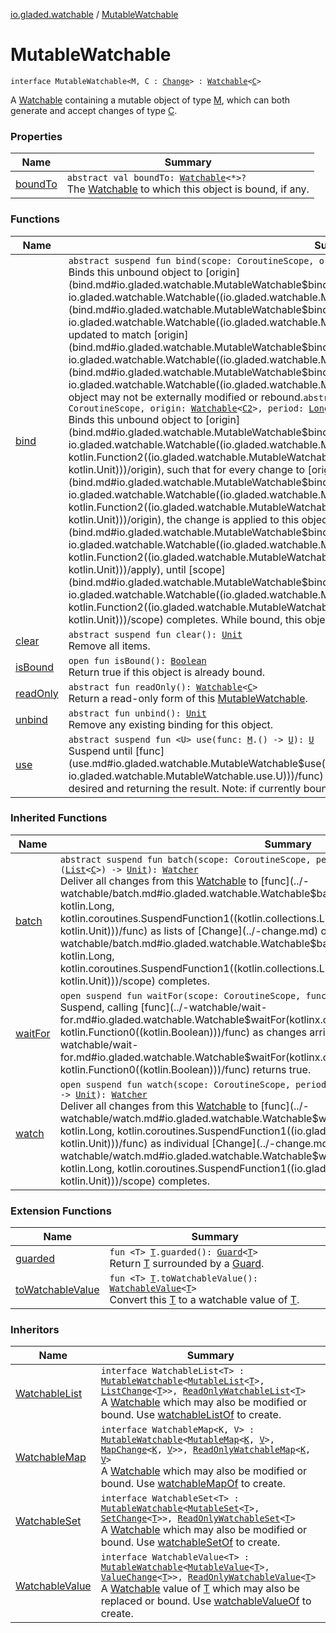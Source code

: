 [io.gladed.watchable](../index.md) / [MutableWatchable](./index.md)

# MutableWatchable

`interface MutableWatchable<M, C : `[`Change`](../-change.md)`> : `[`Watchable`](../-watchable/index.md)`<`[`C`](index.md#C)`>`

A [Watchable](../-watchable/index.md) containing a mutable object of type [M](index.md#M), which can both generate and accept changes of type [C](index.md#C).

### Properties

| Name | Summary |
|---|---|
| [boundTo](bound-to.md) | `abstract val boundTo: `[`Watchable`](../-watchable/index.md)`<*>?`<br>The [Watchable](../-watchable/index.md) to which this object is bound, if any. |

### Functions

| Name | Summary |
|---|---|
| [bind](bind.md) | `abstract suspend fun bind(scope: CoroutineScope, origin: `[`Watchable`](../-watchable/index.md)`<`[`C`](index.md#C)`>): `[`Unit`](https://kotlinlang.org/api/latest/jvm/stdlib/kotlin/-unit/index.html)<br>Binds this unbound object to [origin](bind.md#io.gladed.watchable.MutableWatchable$bind(kotlinx.coroutines.CoroutineScope, io.gladed.watchable.Watchable((io.gladed.watchable.MutableWatchable.C)))/origin), such that when [origin](bind.md#io.gladed.watchable.MutableWatchable$bind(kotlinx.coroutines.CoroutineScope, io.gladed.watchable.Watchable((io.gladed.watchable.MutableWatchable.C)))/origin) changes, this object is updated to match [origin](bind.md#io.gladed.watchable.MutableWatchable$bind(kotlinx.coroutines.CoroutineScope, io.gladed.watchable.Watchable((io.gladed.watchable.MutableWatchable.C)))/origin) exactly, until [scope](bind.md#io.gladed.watchable.MutableWatchable$bind(kotlinx.coroutines.CoroutineScope, io.gladed.watchable.Watchable((io.gladed.watchable.MutableWatchable.C)))/scope) completes. While bound, this object may not be externally modified or rebound.`abstract suspend fun <C2 : `[`Change`](../-change.md)`> bind(scope: CoroutineScope, origin: `[`Watchable`](../-watchable/index.md)`<`[`C2`](bind.md#C2)`>, period: `[`Long`](https://kotlinlang.org/api/latest/jvm/stdlib/kotlin/-long/index.html)` = IMMEDIATE, apply: `[`M`](index.md#M)`.(`[`C2`](bind.md#C2)`) -> `[`Unit`](https://kotlinlang.org/api/latest/jvm/stdlib/kotlin/-unit/index.html)`): `[`Unit`](https://kotlinlang.org/api/latest/jvm/stdlib/kotlin/-unit/index.html)<br>Binds this unbound object to [origin](bind.md#io.gladed.watchable.MutableWatchable$bind(kotlinx.coroutines.CoroutineScope, io.gladed.watchable.Watchable((io.gladed.watchable.MutableWatchable.bind.C2)), kotlin.Long, kotlin.Function2((io.gladed.watchable.MutableWatchable.M, io.gladed.watchable.MutableWatchable.bind.C2, kotlin.Unit)))/origin), such that for every change to [origin](bind.md#io.gladed.watchable.MutableWatchable$bind(kotlinx.coroutines.CoroutineScope, io.gladed.watchable.Watchable((io.gladed.watchable.MutableWatchable.bind.C2)), kotlin.Long, kotlin.Function2((io.gladed.watchable.MutableWatchable.M, io.gladed.watchable.MutableWatchable.bind.C2, kotlin.Unit)))/origin), the change is applied to this object with [apply](bind.md#io.gladed.watchable.MutableWatchable$bind(kotlinx.coroutines.CoroutineScope, io.gladed.watchable.Watchable((io.gladed.watchable.MutableWatchable.bind.C2)), kotlin.Long, kotlin.Function2((io.gladed.watchable.MutableWatchable.M, io.gladed.watchable.MutableWatchable.bind.C2, kotlin.Unit)))/apply), until [scope](bind.md#io.gladed.watchable.MutableWatchable$bind(kotlinx.coroutines.CoroutineScope, io.gladed.watchable.Watchable((io.gladed.watchable.MutableWatchable.bind.C2)), kotlin.Long, kotlin.Function2((io.gladed.watchable.MutableWatchable.M, io.gladed.watchable.MutableWatchable.bind.C2, kotlin.Unit)))/scope) completes. While bound, this object may not be externally modified or rebound. |
| [clear](clear.md) | `abstract suspend fun clear(): `[`Unit`](https://kotlinlang.org/api/latest/jvm/stdlib/kotlin/-unit/index.html)<br>Remove all items. |
| [isBound](is-bound.md) | `open fun isBound(): `[`Boolean`](https://kotlinlang.org/api/latest/jvm/stdlib/kotlin/-boolean/index.html)<br>Return true if this object is already bound. |
| [readOnly](read-only.md) | `abstract fun readOnly(): `[`Watchable`](../-watchable/index.md)`<`[`C`](index.md#C)`>`<br>Return a read-only form of this [MutableWatchable](./index.md). |
| [unbind](unbind.md) | `abstract fun unbind(): `[`Unit`](https://kotlinlang.org/api/latest/jvm/stdlib/kotlin/-unit/index.html)<br>Remove any existing binding for this object. |
| [use](use.md) | `abstract suspend fun <U> use(func: `[`M`](index.md#M)`.() -> `[`U`](use.md#U)`): `[`U`](use.md#U)<br>Suspend until [func](use.md#io.gladed.watchable.MutableWatchable$use(kotlin.Function1((io.gladed.watchable.MutableWatchable.M, io.gladed.watchable.MutableWatchable.use.U)))/func) can safely execute, reading and/or writing data on [M](index.md#M) as desired and returning the result. Note: if currently bound ([isBound](is-bound.md) returns true), attempts to modify [M](index.md#M) will throw. |

### Inherited Functions

| Name | Summary |
|---|---|
| [batch](../-watchable/batch.md) | `abstract suspend fun batch(scope: CoroutineScope, period: `[`Long`](https://kotlinlang.org/api/latest/jvm/stdlib/kotlin/-long/index.html)` = IMMEDIATE, func: suspend (`[`List`](https://kotlinlang.org/api/latest/jvm/stdlib/kotlin.collections/-list/index.html)`<`[`C`](../-watchable/index.md#C)`>) -> `[`Unit`](https://kotlinlang.org/api/latest/jvm/stdlib/kotlin/-unit/index.html)`): `[`Watcher`](../-watcher/index.md)<br>Deliver all changes from this [Watchable](../-watchable/index.md) to [func](../-watchable/batch.md#io.gladed.watchable.Watchable$batch(kotlinx.coroutines.CoroutineScope, kotlin.Long, kotlin.coroutines.SuspendFunction1((kotlin.collections.List((io.gladed.watchable.Watchable.C)), kotlin.Unit)))/func) as lists of [Change](../-change.md) objects until [scope](../-watchable/batch.md#io.gladed.watchable.Watchable$batch(kotlinx.coroutines.CoroutineScope, kotlin.Long, kotlin.coroutines.SuspendFunction1((kotlin.collections.List((io.gladed.watchable.Watchable.C)), kotlin.Unit)))/scope) completes. |
| [waitFor](../-watchable/wait-for.md) | `open suspend fun waitFor(scope: CoroutineScope, func: () -> `[`Boolean`](https://kotlinlang.org/api/latest/jvm/stdlib/kotlin/-boolean/index.html)`): `[`Unit`](https://kotlinlang.org/api/latest/jvm/stdlib/kotlin/-unit/index.html)<br>Suspend, calling [func](../-watchable/wait-for.md#io.gladed.watchable.Watchable$waitFor(kotlinx.coroutines.CoroutineScope, kotlin.Function0((kotlin.Boolean)))/func) as changes arrive, and return when [func](../-watchable/wait-for.md#io.gladed.watchable.Watchable$waitFor(kotlinx.coroutines.CoroutineScope, kotlin.Function0((kotlin.Boolean)))/func) returns true. |
| [watch](../-watchable/watch.md) | `open suspend fun watch(scope: CoroutineScope, period: `[`Long`](https://kotlinlang.org/api/latest/jvm/stdlib/kotlin/-long/index.html)` = IMMEDIATE, func: suspend (`[`C`](../-watchable/index.md#C)`) -> `[`Unit`](https://kotlinlang.org/api/latest/jvm/stdlib/kotlin/-unit/index.html)`): `[`Watcher`](../-watcher/index.md)<br>Deliver all changes from this [Watchable](../-watchable/index.md) to [func](../-watchable/watch.md#io.gladed.watchable.Watchable$watch(kotlinx.coroutines.CoroutineScope, kotlin.Long, kotlin.coroutines.SuspendFunction1((io.gladed.watchable.Watchable.C, kotlin.Unit)))/func) as individual [Change](../-change.md) objects until [scope](../-watchable/watch.md#io.gladed.watchable.Watchable$watch(kotlinx.coroutines.CoroutineScope, kotlin.Long, kotlin.coroutines.SuspendFunction1((io.gladed.watchable.Watchable.C, kotlin.Unit)))/scope) completes. |

### Extension Functions

| Name | Summary |
|---|---|
| [guarded](../../io.gladed.watchable.util/guarded.md) | `fun <T> `[`T`](../../io.gladed.watchable.util/guarded.md#T)`.guarded(): `[`Guard`](../../io.gladed.watchable.util/-guard/index.md)`<`[`T`](../../io.gladed.watchable.util/guarded.md#T)`>`<br>Return [T](../../io.gladed.watchable.util/guarded.md#T) surrounded by a [Guard](../../io.gladed.watchable.util/-guard/index.md). |
| [toWatchableValue](../to-watchable-value.md) | `fun <T> `[`T`](../to-watchable-value.md#T)`.toWatchableValue(): `[`WatchableValue`](../-watchable-value/index.md)`<`[`T`](../to-watchable-value.md#T)`>`<br>Convert this [T](../to-watchable-value.md#T) to a watchable value of [T](../to-watchable-value.md#T). |

### Inheritors

| Name | Summary |
|---|---|
| [WatchableList](../-watchable-list/index.md) | `interface WatchableList<T> : `[`MutableWatchable`](./index.md)`<`[`MutableList`](https://kotlinlang.org/api/latest/jvm/stdlib/kotlin.collections/-mutable-list/index.html)`<`[`T`](../-watchable-list/index.md#T)`>, `[`ListChange`](../-list-change/index.md)`<`[`T`](../-watchable-list/index.md#T)`>>, `[`ReadOnlyWatchableList`](../-read-only-watchable-list.md)`<`[`T`](../-watchable-list/index.md#T)`>`<br>A [Watchable](https://kotlinlang.org/api/latest/jvm/stdlib/kotlin.collections/-list/index.html) which may also be modified or bound. Use [watchableListOf](../watchable-list-of.md) to create. |
| [WatchableMap](../-watchable-map/index.md) | `interface WatchableMap<K, V> : `[`MutableWatchable`](./index.md)`<`[`MutableMap`](https://kotlinlang.org/api/latest/jvm/stdlib/kotlin.collections/-mutable-map/index.html)`<`[`K`](../-watchable-map/index.md#K)`, `[`V`](../-watchable-map/index.md#V)`>, `[`MapChange`](../-map-change/index.md)`<`[`K`](../-watchable-map/index.md#K)`, `[`V`](../-watchable-map/index.md#V)`>>, `[`ReadOnlyWatchableMap`](../-read-only-watchable-map.md)`<`[`K`](../-watchable-map/index.md#K)`, `[`V`](../-watchable-map/index.md#V)`>`<br>A [Watchable](https://kotlinlang.org/api/latest/jvm/stdlib/kotlin.collections/-map/index.html) which may also be modified or bound. Use [watchableMapOf](../watchable-map-of.md) to create. |
| [WatchableSet](../-watchable-set/index.md) | `interface WatchableSet<T> : `[`MutableWatchable`](./index.md)`<`[`MutableSet`](https://kotlinlang.org/api/latest/jvm/stdlib/kotlin.collections/-mutable-set/index.html)`<`[`T`](../-watchable-set/index.md#T)`>, `[`SetChange`](../-set-change/index.md)`<`[`T`](../-watchable-set/index.md#T)`>>, `[`ReadOnlyWatchableSet`](../-read-only-watchable-set.md)`<`[`T`](../-watchable-set/index.md#T)`>`<br>A [Watchable](https://kotlinlang.org/api/latest/jvm/stdlib/kotlin.collections/-set/index.html) which may also be modified or bound. Use [watchableSetOf](../watchable-set-of.md) to create. |
| [WatchableValue](../-watchable-value/index.md) | `interface WatchableValue<T> : `[`MutableWatchable`](./index.md)`<`[`MutableValue`](../-mutable-value/index.md)`<`[`T`](../-watchable-value/index.md#T)`>, `[`ValueChange`](../-value-change/index.md)`<`[`T`](../-watchable-value/index.md#T)`>>, `[`ReadOnlyWatchableValue`](../-read-only-watchable-value/index.md)`<`[`T`](../-watchable-value/index.md#T)`>`<br>A [Watchable](../-watchable/index.md) value of [T](../-watchable-value/index.md#T) which may also be replaced or bound. Use [watchableValueOf](../watchable-value-of.md) to create. |
